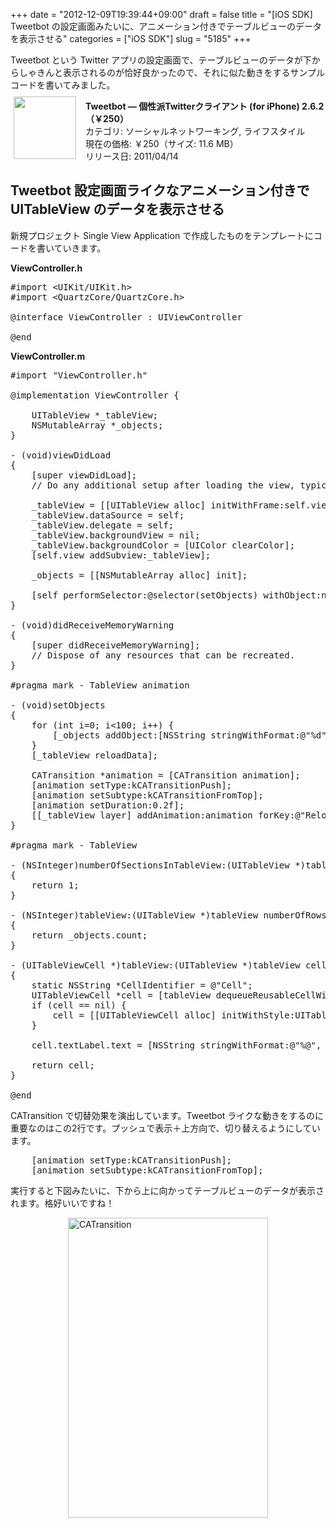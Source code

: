 +++
date = "2012-12-09T19:39:44+09:00"
draft = false
title = "[iOS SDK] Tweetbot の設定画面みたいに、アニメーション付きでテーブルビューのデータを表示させる"
categories = ["iOS SDK"]
slug = "5185"
+++

Tweetbot という Twitter アプリの設定画面で、テーブルビューのデータが下からしゃきんと表示されるのが恰好良かったので、それに似た動きをするサンプルコードを書いてみました。

<a href="https://itunes.apple.com/jp/app/id428851691?mt=8&uo=4&at=11l3RT" target="_blank" rel="nofollow"><img width="100" class="alignleft" align="left" src="http://a1335.phobos.apple.com/us/r1000/078/Purple/v4/29/7a/37/297a3777-a601-e622-d29f-a2dd59b1848f/temp..bzkxsbdn.100x100-75.png" style="margin: -5px 15px 1px 5px;"></a><strong> Tweetbot ― 個性派Twitterクライアント (for iPhone) 2.6.2（￥250）</strong><br> カテゴリ: ソーシャルネットワーキング, ライフスタイル<br> 現在の価格: ￥250（サイズ: 11.6 MB）<br> リリース日: 2011/04/14<br style="clear: both;">

<h2>Tweetbot 設定画面ライクなアニメーション付きで UITableView のデータを表示させる</h2>

新規プロジェクト Single View Application で作成したものをテンプレートにコードを書いていきます。

<strong>ViewController.h</strong>

<pre class="prettyprint">#import &lt;UIKit/UIKit.h>
#import &lt;QuartzCore/QuartzCore.h>

@interface ViewController : UIViewController <UITableViewDataSource, UITableViewDelegate>

@end
</pre>

<strong>ViewController.m</strong>

<pre class="prettyprint">#import "ViewController.h"

@implementation ViewController {
    
    UITableView *_tableView;
    NSMutableArray *_objects;
}

- (void)viewDidLoad
{
    [super viewDidLoad];
    // Do any additional setup after loading the view, typically from a nib.
    
    _tableView = [[UITableView alloc] initWithFrame:self.view.frame style:UITableViewStyleGrouped];
    _tableView.dataSource = self;
    _tableView.delegate = self;
    _tableView.backgroundView = nil;
    _tableView.backgroundColor = [UIColor clearColor];
    [self.view addSubview:_tableView];
    
    _objects = [[NSMutableArray alloc] init];
    
    [self performSelector:@selector(setObjects) withObject:nil afterDelay:1.f];
}

- (void)didReceiveMemoryWarning
{
    [super didReceiveMemoryWarning];
    // Dispose of any resources that can be recreated.
}

#pragma mark - TableView animation

- (void)setObjects
{
    for (int i=0; i<100; i++) {
        [_objects addObject:[NSString stringWithFormat:@"%d", i+1]];
    }
    [_tableView reloadData];
    
    CATransition *animation = [CATransition animation];
    [animation setType:kCATransitionPush];
    [animation setSubtype:kCATransitionFromTop];
    [animation setDuration:0.2f];
    [[_tableView layer] addAnimation:animation forKey:@"ReloadAnimationKey"];
}

#pragma mark - TableView

- (NSInteger)numberOfSectionsInTableView:(UITableView *)tableView
{
    return 1;
}

- (NSInteger)tableView:(UITableView *)tableView numberOfRowsInSection:(NSInteger)section
{
    return _objects.count;
}

- (UITableViewCell *)tableView:(UITableView *)tableView cellForRowAtIndexPath:(NSIndexPath *)indexPath
{
    static NSString *CellIdentifier = @"Cell";
    UITableViewCell *cell = [tableView dequeueReusableCellWithIdentifier:CellIdentifier];
    if (cell == nil) {
        cell = [[UITableViewCell alloc] initWithStyle:UITableViewCellStyleSubtitle reuseIdentifier:CellIdentifier];
    }
    
    cell.textLabel.text = [NSString stringWithFormat:@"%@", [_objects objectAtIndex:indexPath.row]];
    
    return cell;
}

@end</pre>

CATransition で切替効果を演出しています。Tweetbot ライクな動きをするのに重要なのはこの2行です。プッシュで表示＋上方向で、切り替えるようにしています。

<pre class="prettyprint">    [animation setType:kCATransitionPush];
    [animation setSubtype:kCATransitionFromTop];
</pre>

実行すると下図みたいに、下から上に向かってテーブルビューのデータが表示されます。格好いいですね！

<img style="display:block; margin-left:auto; margin-right:auto;" src="/images/2012/12/CATransition.png" alt="CATransition" title="CATransition.png" border="0" width="320" height="480" />
